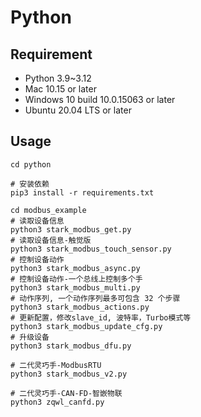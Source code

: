 # Python

## Requirement

- Python 3.9~3.12
- Mac 10.15 or later
- Windows 10 build 10.0.15063 or later
- Ubuntu 20.04 LTS or later

## Usage

```shell
cd python

# 安装依赖
pip3 install -r requirements.txt

cd modbus_example
# 读取设备信息
python3 stark_modbus_get.py
# 读取设备信息-触觉版
python3 stark_modbus_touch_sensor.py
# 控制设备动作
python3 stark_modbus_async.py
# 控制设备动作-一个总线上控制多个手
python3 stark_modbus_multi.py
# 动作序列, 一个动作序列最多可包含 32 个步骤
python3 stark_modbus_actions.py
# 更新配置，修改slave_id, 波特率，Turbo模式等
python3 stark_modbus_update_cfg.py
# 升级设备
python3 stark_modbus_dfu.py

# 二代灵巧手-ModbusRTU
python3 stark_modbus_v2.py

# 二代灵巧手-CAN-FD-智嵌物联
python3 zqwl_canfd.py
```
